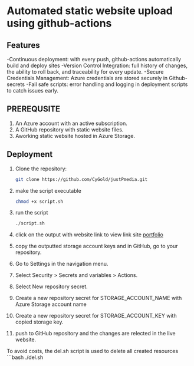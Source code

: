 # Automated static website upload using github-actions

## Features
-Continuous deployment: with every push, github-actions automatically build and deploy sites
-Version Control Integration: full history of changes, the ability to roll back, and traceability for every update.
-Secure Credentials Management: Azure credentials are stored securely in Github-secrets
-Fail safe scripts: error handling and logging in deployment scripts to catch issues early.

## PREREQUSITE

1. An Azure account with an active subscription. 
2. A GitHub repository with static website files.
3. Aworking static website hosted in Azure Storage.

## Deployment

1. Clone the repository:
     ```bash
   git clone https://github.com/CyGold/justPmedia.git
2. make the script executable
     ```bash
   chmod +x script.sh

3. run the script
      ```bash
   ./script.sh

4. click on the output with website link to view link site
    [portfolio](https://staticweb67.z13.web.core.windows.net/)

5. copy the outputted storage account keys and in GitHub, go to your repository.

6. Go to Settings in the navigation menu.

7. Select Security > Secrets and variables > Actions.

8. Select New repository secret.

9. Create a new repository secret for STORAGE_ACCOUNT_NAME with Azure Storage account name

10. Create a new repository secret for STORAGE_ACCOUNT_KEY with copied storage key.

11. push to GitHub repository and the changes are relected in the live website.

To avoid costs, the del.sh script is used to delete all created resources
     ```bash
   ./del.sh




